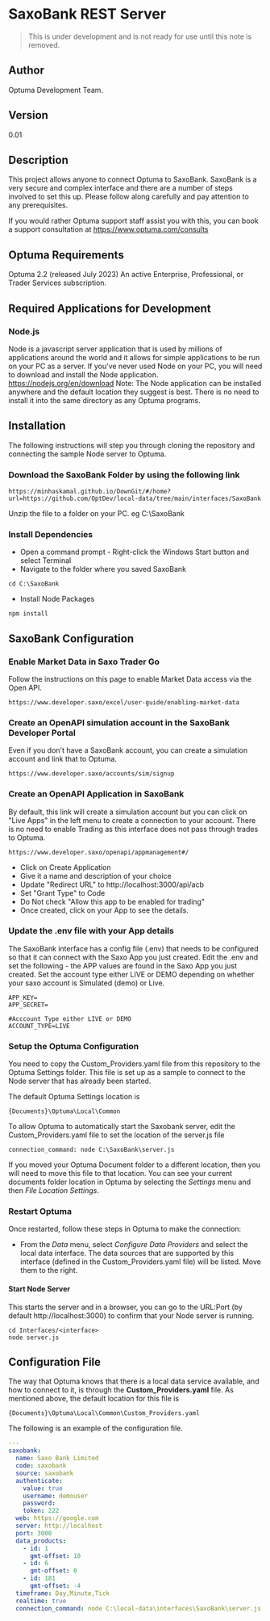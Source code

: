 # SaxoBank REST Server

> This is under development and is not ready for use until this note is removed.

## Author

Optuma Development Team.

## Version

0.01

## Description

This project allows anyone to connect Optuma to SaxoBank. SaxoBank is a very secure and complex interface and there are a number of steps involved to set this up. Please follow along carefully and pay attention to any prerequisites.

If you would rather Optuma support staff assist you with this, you can book a support consultation at https://www.optuma.com/consults

## Optuma Requirements

Optuma 2.2 (released July 2023)
An active Enterprise, Professional, or Trader Services subscription.

## Required Applications for Development

### Node.js

Node is a javascript server application that is used by millions of applications around the world and it allows for simple applications to be run on your PC as a server.
If you've never used Node on your PC, you will need to download and install the Node application.
https://nodejs.org/en/download
Note: The Node application can be installed anywhere and the default location they suggest is best. There is no need to install it into the same directory as any Optuma programs.

## Installation

The following instructions will step you through cloning the repository and connecting the sample Node server to Optuma.

### Download the SaxoBank Folder by using the following link

```
https://minhaskamal.github.io/DownGit/#/home?url=https://github.com/OptDev/local-data/tree/main/interfaces/SaxoBank
```

Unzip the file to a folder on your PC. eg C:\SaxoBank

### Install Dependencies

- Open a command prompt - Right-click the Windows Start button and select Terminal
- Navigate to the folder where you saved SaxoBank

```
cd C:\SaxoBank
```

- Install Node Packages

```
npm install
```

## SaxoBank Configuration

### Enable Market Data in Saxo Trader Go

Follow the instructions on this page to enable Market Data access via the Open API.

```
https://www.developer.saxo/excel/user-guide/enabling-market-data
```

### Create an OpenAPI simulation account in the SaxoBank Developer Portal

Even if you don't have a SaxoBank account, you can create a simulation account and link that to Optuma.

```
https://www.developer.saxo/accounts/sim/signup
```

### Create an OpenAPI Application in SaxoBank

By default, this link will create a simulation account but you can click on "Live Apps" in the left menu to create a connection to your account.
There is no need to enable Trading as this interface does not pass through trades to Optuma.

```
https://www.developer.saxo/openapi/appmanagement#/
```

- Click on Create Application
- Give it a name and description of your choice
- Update "Redirect URL" to http://localhost:3000/api/acb
- Set "Grant Type" to Code
- Do Not check "Allow this app to be enabled for trading"
- Once created, click on your App to see the details.

### Update the .env file with your App details

The SaxoBank interface has a config file (.env) that needs to be configured so that it can connect with the Saxo App you just created.
Edit the .env and set the following - the APP values are found in the Saxo App you just created. Set the account type either LIVE or DEMO depending on whether your saxo account is Simulated (demo) or Live.

```
APP_KEY=
APP_SECRET=

#Acccount Type either LIVE or DEMO
ACCOUNT_TYPE=LIVE
```


### Setup the Optuma Configuration

You need to copy the Custom_Providers.yaml file from this repository to the Optuma Settings folder. This file is set up as a sample to connect to the Node server that has already been started.

The default Optuma Settings location is

```
{Documents}\Optuma\Local\Common
```

To allow Optuma to automatically start the Saxobank server, edit the Custom_Providers.yaml file to set the location of the server.js file
```
connection_command: node C:\SaxoBank\server.js
```

If you moved your Optuma Document folder to a different location, then you will need to move this file to that location. You can see your current documents folder location in Optuma by selecting the _Settings_ menu and then _File Location Settings_.

### Restart Optuma

Once restarted, follow these steps in Optuma to make the connection:

- From the _Data_ menu, select _Configure Data Providers_ and select the local data interface.
  The data sources that are supported by this interface (defined in the Custom_Providers.yaml file) will be listed. Move them to the right.

#### Start Node Server

This starts the server and in a browser, you can go to the URL:Port (by default http://localhost:3000) to confirm that your Node server is running.

```
cd Interfaces/<interface>
node server.js
```

## Configuration File

The way that Optuma knows that there is a local data service available, and how to connect to it, is through the **Custom_Providers.yaml** file.
As mentioned above, the default location for this file is

```
{Documents}\Optuma\Local\Common\Custom_Providers.yaml
```

The following is an example of the configuration file.

```yaml
---
saxobank:
  name: Saxo Bank Limited
  code: saxobank
  source: saxobank
  authenticate:
    value: true
    username: demouser
    password:
    token: 222
  web: https://google.com
  server: http://localhost
  port: 3000
  data_products:
    - id: 1
      gmt-offset: 10
    - id: 6
      gmt-offset: 0
    - id: 181
      gmt-offset: -4
  timeframe: Day,Minute,Tick
  realtime: true
  connection_command: node C:\local-data\interfaces\SaxoBank\server.js
```
